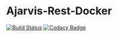 # Ajarvis-Rest-Docker
[![Build Status](https://travis-ci.org/PippoSwe/Ajarvis-Rest-Docker.svg?branch=master)](https://travis-ci.org/PippoSwe/Ajarvis-Rest-Docker) [![Codacy Badge](https://api.codacy.com/project/badge/Grade/cbf5ce6dc61b42e4a073a3fc845d6aa9)](https://www.codacy.com/app/Giglium/Ajarvis-Rest-Docker?utm_source=github.com&amp;utm_medium=referral&amp;utm_content=PippoSwe/Ajarvis-Rest-Docker&amp;utm_campaign=Badge_Grade)
